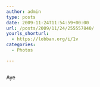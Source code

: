 ```yaml
---
author: admin
type: posts
date: 2009-11-24T11:54:59+00:00
url: /posts/2009/11/24/255557840/
yourls_shorturl:
  - https://lobban.org/i/1v
categories:
  - Photos

---
```

<div class="figure">
  <img src="https://andy.lobban.org/photo/1280/255557840/1/tumblr_ktm3rnL8J51qzrl7b" alt="" />
</div>

Aye